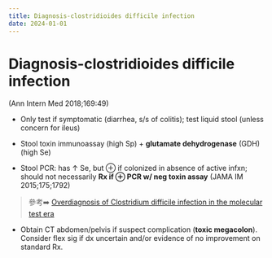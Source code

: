 ```yaml
---
title: Diagnosis-clostridioides difficile infection
date: 2024-01-01
---
```

# Diagnosis-clostridioides difficile infection

 (Ann Intern Med 2018;169:49)

* Only test if symptomatic (diarrhea, s/s of colitis); test liquid stool (unless concern for ileus)

* Stool toxin immunoassay (high Sp) + **glutamate dehydrogenase** (GDH) (high Se)

* Stool PCR: has ↑ Se, but ⊕ if colonized in absence of active infxn; should not necessarily **Rx if ⊕ PCR w/ neg toxin assay** (JAMA IM 2015;175;1792)

> 參考➡️ [Overdiagnosis of Clostridium difficile infection in the molecular test era](https://jamanetwork.com/journals/jamainternalmedicine/article-abstract/2434732)

* Obtain CT abdomen/pelvis if suspect complication (**toxic megacolon**). Consider flex sig if dx uncertain and/or evidence of no improvement on standard Rx.
